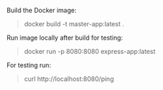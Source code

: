 Build the Docker image:
> docker build -t master-app:latest .

Run image locally after build for testing:
> docker run -p 8080:8080 express-app:latest

For testing run:
> curl http://localhost:8080/ping
